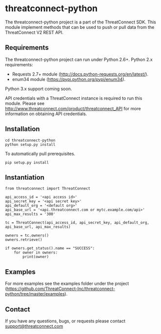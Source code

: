threatconnect-python
=========================

The threatconnect-python project is a part of the ThreatConnect SDK.  This module implement methods that can be used to push or pull data from the ThreatConnect V2 REST API.

Requirements
------
The threatconnect-python project can run under Python 2.6+.
Python 2.x requirements:
 * Requests 2.7+ module (http://docs.python-requests.org/en/latest/).
 * enum34 module (https://pypi.python.org/pypi/enum34).
 
Python 3.x support coming soon.

API credentials with a ThreatConnect instance is required to run this module.  Please see http://www.threatconnect.com/product/threatconnect_API for more information on obtaining API credentials.  

Installation
-----
```
cd threatconnect-python
python setup.py install
```

To automatically pull prerequisites.
```
pip setup.py install
```
  
Instantiation
-----

```
from threatconnect import ThreatConnect

api_access_id = '<api access id>'
api_secret_key = '<api secret key>'
api_default_org = '<default org>'
api_base_url = '<api.threatconnect.com or mytc.example.com/api>'
api_max_results = '300'

tc = ThreatConnect(api_access_id, api_secret_key, api_default_org, api_base_url, api_max_results)

owners = tc.owners()
owners.retrieve()

if owners.get_status().name == "SUCCESS":
    for owner in owners:
        print(owner)
```

Examples
-----
For more examples see the examples folder under the project (https://github.com/ThreatConnect-Inc/threatconnect-python/tree/master/examples).

Contact
-----
If you have any questions, bugs, or requests please contact support@threatconnect.com

